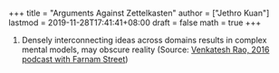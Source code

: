 +++
title = "Arguments Against Zettelkasten"
author = ["Jethro Kuan"]
lastmod = 2019-11-28T17:41:41+08:00
draft = false
math = true
+++

1.  Densely interconnecting ideas across domains results in complex
    mental models, may obscure reality (Source: [Venkatesh Rao, 2016
    podcast with Farnam Street](https://fs.blog/venkatesh-rao/))
